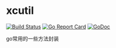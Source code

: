 # xcutil
[![Build Status](https://travis-ci.org/swxctx/gutil.svg?branch=master)](https://travis-ci.org/swxctx/gutil)
[![Go Report Card](https://goreportcard.com/badge/github.com/swxctx/gutil)](https://goreportcard.com/report/github.com/swxctx/gutil)
[![GoDoc](http://godoc.org/github.com/swxctx/gutil?status.svg)](http://godoc.org/github.com/swxctx/gutil)

go常用的一些方法封装
